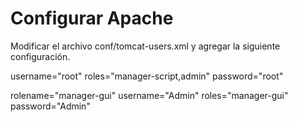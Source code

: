 # Configurar Apache

Modificar el archivo conf/tomcat-users.xml y agregar la siguiente configuración.

username="root" 
roles="manager-script,admin" 
password="root"

rolename="manager-gui"
username="Admin" 
roles="manager-gui" 
password="Admin"


